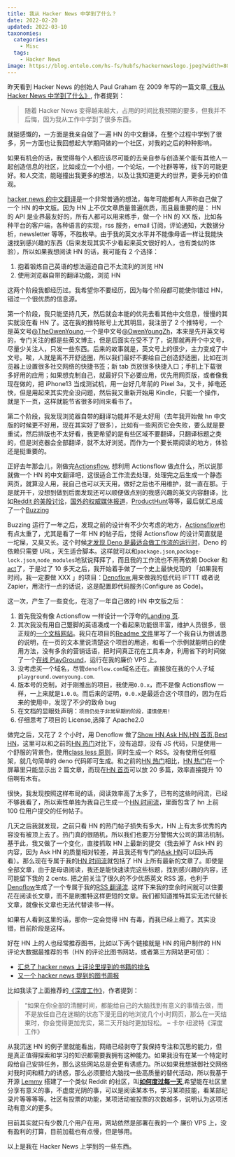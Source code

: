 ```yaml
---
title: 我从 Hacker News 中学到了什么？
date: 2022-02-20
updated: 2022-03-10
taxonomies:
  categories:
    - Misc
  tags:
    - Hacker News
image: https://blog.entelo.com/hs-fs/hubfs/hackernewslogo.jpeg?width=809&name=hackernewslogo.jpeg
---
```


昨天看到 Hacker News 的创始人 Paul Graham 在 2009 年写的一篇文章[《我从 Hacker News 中学到了什么》](http://www.paulgraham.com/hackernews.html), 作者提到：

> 随着 Hacker News 变得越来越大，占用的时间比我预期的要多，但我并不后悔，因为我从工作中学到了很多东西。

就挺感慨的，一方面是我亲自做了一遍 HN 的中文翻译，在整个过程中学到了很多，另一方面也让我回想起大学期间做的一个社区，对我的之后的种种影响。

<!-- more -->

如果有机会的话，我觉得每个人都应该尽可能的去亲自参与创造某个能有其他人一起创造信息的社区，比如成立一个小组，一个论坛，一个社群等等，线下的可能更好。和人交流，能碰撞出我更多的想法，以及让我知道更大的世界，更多元的价值观。

[hacker news 的中文翻译](https://hn.buzzing.cc)是一个非常普通的想法，每年可能都有人声称自己做了一个 HN 的中文版。因为 HN 上不仅文章质量普遍优质，而且最重要的是： HN 的 API 是业界最友好的，所有人都可以用来练手，做一个 HN 的 XX 版，比如各种平台的客户端，各种语言的实现，rss 服务，email 订阅，评论通知，大数据分析，newsletter 等等，不胜枚举。由于我的英文水平并不能像母语一样让我能快速找到感兴趣的东西（后来发现其实不少看起来英文很好的人，也有类似的体验），所以如果我想阅读 HN 的话，我可能有 2 个选择：

1. 抱着锻炼自己英语的想法逼迫自己不太流利的浏览 HN
2. 使用浏览器自带的翻译功能，浏览 HN

这两个阶段我都经历过。我希望你不要经历，因为每个阶段都可能使你错过 HN，错过一个很优质的信息源。

第一个阶段，我只能坚持几天，然后就会本能的优先去看其他中文信息，慢慢的其实就没在看 HN 了。这在我的推特账号上尤其明显，我注册了 2 个推特号，一个是英文号[@TheOwenYoung](https://twitter.com/TheOwenYoung),一个是中文号[@OwenYoungZh](https://twitter.com/OwenYoungZh)，本来是先开英文号的，专门关注的都是些英文博主，但是后面实在受不了了，说那就再开个中文号，尽量少关注人，只发一些东西。后来的故事就是，英文号上的很少，主力变成了中文号。唉，人就是离不开舒适圈，所以我们最好不要给自己创造舒适圈，比如在浏览器上设置很多社交网络的快捷书签；新 tab 页放很多快捷入口；手机上下载很多好用的应用；如果想克制自己，就最好只下必要应用，优先用网页版，或者像我现在做的，把 iPhone13 当成测试机，用一台好几年前的 Pixel 3a，又卡，掉电还快，但是用起来其实完全没问题，然后我又重新开始用 Kindle，只能一个操作，就是下一页，这样就能节省很多时间来看书了。

第二个阶段，我发现浏览器自带的翻译功能并不是太好用（去年我开始做 hn 中文版的时候更不好用，现在其实好了很多），比如有一些网页它会失败，要么就是要重试，然后排版也不太好看，我更希望的是有些区域不要翻译，只翻译标题之类的，但是浏览器会全部翻译，就不太好浏览。而作为一个要长期阅读的地方，体验还是挺重要的。

正好去年那会儿，刚做完[Actionsflow](https://github.com/actionsflow/actionsflow), 想利用 Actionsflow 做点什么，所以说那就做一个 HN 的中文翻译吧，这很适合工作流去处理，处理完之后生成一个静态网页，就算没人用，我自己也可以天天用，做好之后也不用维护，就一直在那。于是就开干，没想到做到后面发现还可以顺便做点别的我感兴趣的英文内容翻译，比如[Reddit 的美股讨论](https://reddit.buzzing.cc)，[国外的权威媒体报道](https://news.buzzing.cc)，[ProductHunt](https://ph.buzzing.cc)等等，最后就汇总成了一个[Buzzing](https://www.buzzing.cc)

Buzzing 运行了一年之后，发现之前的设计有不少欠考虑的地方，[Actionsflow](https://github.com/actionsflow/actionsflow)也有点太重了，尤其是看了一年 HN 的帖子后，觉得 Actionsflow 的设计简直就是一坨屎，又臭又长。这个时候[才发现 Deno 是最适合做工作流的运行时](https://twitter.com/OwenYoungZh/status/1478928692781137925)，Deno 的依赖只需要 URL，天生适合脚本。这样就可以和`package.json`,`package-lock.json`,`node_modules`地狱说拜拜了，而且我的工作流也不用再依赖 Docker 和[act](https://github.com/nektos/act)了，于是过了 10 多天之后，我开始着手做了一个史上最快兑现的 「如果我有时间，我一定要做 XXX 」的项目：[Denoflow](https://twitter.com/OwenYoungZh/status/1485381401327267840),用来做我的低代码 IFTTT 或者说 Zapier，用流行一点的话说，这是配置即代码服务(Configure as Code)。

这一次，产生了一些变化，在泡了一年自己做的 HN 中文版之后：

1. 首先我没有像 Actionsflow 一样设计一个浮夸的[Landing 页](https://actionsflow.github.io/).
2. 其次我没有用自己蹩脚的英语凑成一个看起来功能很丰富，维护人员很多，很正规的[一个文档网站](https://actionsflow.github.io/docs/reference/)。我只在项目的[Readme 文件](https://github.com/denoflow/denoflow)里写了一个我自认为很诚恳的说明，在一页的文本里说清楚这个项目的用途，和看一个示例就能明白的使用方法，没有多余的营销话语，把时间真正花在工具本身，利用省下的时间做了一个[在线 PlayGround](https://playground.owenyoung.com/)，运行在我的廉价 VPS 上。
3. 没考虑买一个域名，尽管`denoflow.com`域名还在。直接放在我的个人子域`playground.owenyoung.com`.
4. 版本号的克制，对于刚推出的项目，我使用`0.0.x`，而不是像 Actionsflow 一样，一上来就是`1.0.0`。而后来的证明，`0.0.x`是最适合这个项目的，因为在后来的使用中，发现了不少的致命 bug
5. 在文档的显眼处声明：`项目仍处于非常早期的阶段，谨慎使用!`
6. 仔细思考了项目的 License,选择了 Apache2.0

做完之后，又花了 2 个小时，用 Denoflow 做了[Show HN](https://showhn.buzzing.cc/),[Ask HN](https://askhn.buzzing.cc/),[HN 首页](https://hackernews.buzzing.cc/),[Best HN](https://besthn.buzzing.cc)，这里可以和之前的[HN 热门](https://hn.buzzing.cc)对比下，没有追踪，没有 JS 代码，只是使用一个舒服的背景色，使用[class less 原则](https://github.com/dbohdan/classless-css)，同时生成一个 RSS。没有使用任何框架，就几句简单的 deno 代码即可生成。和之前的[HN 热门](https://hn.buzzing.cc)相比，[HN 热门](https://hn.buzzing.cc)在一个屏幕里只能显示出 2 篇文章，而现在[HN 首页](https://hackernews.buzzing.cc/)可以放 20 多篇，效率直接提升 10 倍啊有木有。

很快，我发现按照这样布局的话，阅读效率高了太多了，已有的这些时间流，已经不够我看了，所以索性单独为我自己生成一个[HN 时间流](https://myfeed.owenyoung.com/)，里面包含了 hn 上前 100 位用户提交的任何帖子。

几天之后我就发现，之前只看 HN 的热门帖子损失有多大，HN 上有太多优秀的内容没有被顶上去了。热门真的很随机，所以我们也要万分警惕大公司的算法机制。基于此，我又做了一个变化，直接抓取 HN 上最新的提交（我去掉了 Ask HN 的内容，因为 Ask HN 的质量相对较差，并且我还有专门的[Ask HN](https://ask.buzzing.cc)可以回头再看）。那么现在专属于我的[HN 时间流](https://myfeed.owenyoung.com/)就包括了 HN 上所有最新的文章了。即使是全部文章，由于是母语阅读，我还是能快速读完这些标题，找到感兴趣的内容，还可能留下我的 2 cents. 把之前关注了很久的不少优质英文 RSS 源，也利于[Denoflow](https://github.com/denoflow/denoflow)生成了一个专属于我的[RSS 翻译流](https://myrss.owenyoung.com/). 这样下来我的空余时间就可以住要花在阅读长文章，而不是刷推特这样更短的文章。我们都知道推特其实无法代替长文章，就像长文章也无法代替读书一样。

如果有人看到这里的话，那你一定会觉得 HN 有毒，而我已经上瘾了。其实没错，目前阶段是这样。

好在 HN 上的人也经常推荐图书，比如以下两个链接就是 HN 的用户制作的 HN 评论大数据最推荐的书（HN 的评论比图书网站，或者第三方网站更可信）：

- [汇总了 hacker news 上评论里提到的书籍的排名](https://hacker-recommended-books.vercel.app/)
- [又一个 hacker news 提到的图书周报](https://hackernewsbooks.com/top-books-on-hacker-news)

比如我读了上面推荐的[《深度工作》](https://d.buzzing.cc/post/1)，作者提到：

> “如果在你全部的清醒时间，都能给自己的大脑找到有意义的事情去做，而不是放任自己在迷糊的状态下漫无目的地浏览几个小时网页，那么在一天结束时，你会觉得更加充实，第二天开始时更加轻松。
> – 卡尔·纽波特《深度工作》

从我沉迷 HN 的例子里就能看出，网络已经剥夺了我保持专注和沉思的能力，但是真正值得探索和学习的知识都需要我拥有这种能力。如果我没有在某一个特定时段给自己安排任务，那么这些网站总是会更有诱惑力。所以如果我想抵御社交网络对我时间和精力的诱惑，那么必须要给大脑找一些高质量的替代活动，所以我基于开源 [Lemmy](https://lemmy.ml/) 搭建了一个类似 Reddit 的社区，叫[**如何度过每一天**](https://d.buzzing.cc/),希望能在社区里分享有意义的事，不虚度光阴的事，可以是阅读某本书，学习某项技能，看某部纪录片等等等等。社区有投票的功能，某项活动被投票的次数越多，说明认为这项活动有意义的更多。

目前其实就只有少数几个用户在用，网站依然是部署在我的一个 廉价 VPS 上，没有盈利的打算，目前加载也有点慢，但是够用。

以上是我在 Hacker News 上学到的一些东西。

